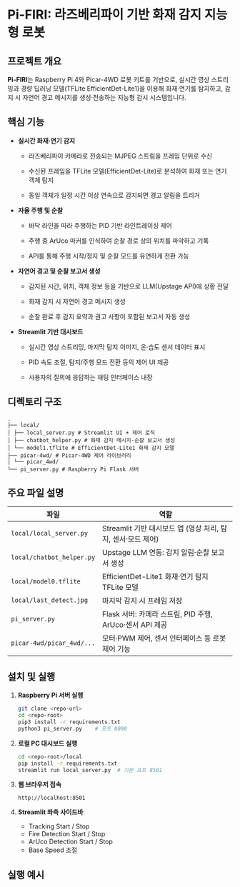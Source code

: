 # Pi-FIRI: 라즈베리파이 기반 화재 감지 지능형 로봇

## 프로젝트 개요

**Pi-FIRI**는 Raspberry Pi 4와 Picar-4WD 로봇 키트를 기반으로, 실시간 영상 스트리밍과 경량 딥러닝 모델(TFLite EfficientDet-Lite1)을 이용해 화재·연기를 탐지하고, 감지 시 자연어 경고 메시지를 생성·전송하는 지능형 감시 시스템입니다.

## 핵심 기능

- **실시간 화재·연기 감지**
  - 라즈베리파이 카메라로 전송되는 MJPEG 스트림을 프레임 단위로 수신

  - 수신된 프레임을 TFLite 모델(EfficientDet-Lite)로 분석하여 화재 또는 연기 객체 탐지

  - 동일 객체가 일정 시간 이상 연속으로 감지되면 경고 알림을 트리거

- **자율 주행 및 순찰**
  - 바닥 라인을 따라 주행하는 PID 기반 라인트레이싱 제어

  - 주행 중 ArUco 마커를 인식하여 순찰 경로 상의 위치를 파악하고 기록

  - API를 통해 주행 시작/정지 및 순찰 모드를 유연하게 전환 가능

- **자연어 경고 및 순찰 보고서 생성**
  - 감지된 시간, 위치, 객체 정보 등을 기반으로 LLM(Upstage API)에 상황 전달

  - 화재 감지 시 자연어 경고 메시지 생성

  - 순찰 완료 후 감지 요약과 권고 사항이 포함된 보고서 자동 생성

- **Streamlit 기반 대시보드**
  - 실시간 영상 스트리밍, 마지막 탐지 이미지, 온·습도 센서 데이터 표시

  - PID 속도 조절, 탐지/주행 모드 전환 등의 제어 UI 제공

  - 사용자의 질의에 응답하는 채팅 인터페이스 내장


## 디렉토리 구조
```
.
├── local/
│ ├── local_server.py # Streamlit UI + 제어 로직
│ ├── chatbot_helper.py # 화재 감지 메시지·순찰 보고서 생성
│ └── model1.tflite # EfficientDet-Lite1 화재 감지 모델
├── picar-4wd/ # Picar-4WD 제어 라이브러리
│ └── picar_4wd/
└── pi_server.py # Raspberry Pi Flask 서버
```

## 주요 파일 설명

| 파일                              | 역할                                                         |
|-----------------------------------|--------------------------------------------------------------|
| `local/local_server.py`           | Streamlit 기반 대시보드 앱 (영상 처리, 탐지, 센서·모드 제어)     |
| `local/chatbot_helper.py`         | Upstage LLM 연동: 감지 알림·순찰 보고서 생성                    |
| `local/model0.tflite`             | EfficientDet-Lite1 화재·연기 탐지 TFLite 모델                  |
| `local/last_detect.jpg`           | 마지막 감지 시 프레임 저장                                   |
| `pi_server.py`                    | Flask 서버: 카메라 스트림, PID 주행, ArUco·센서 API 제공        |
| `picar-4wd/picar_4wd/...`         | 모터·PWM 제어, 센서 인터페이스 등 로봇 제어 기능                |


## 설치 및 실행

1. **Raspberry Pi 서버 실행**  
    ```bash
    git clone <repo-url>
    cd <repo-root>
    pip3 install -r requirements.txt
    python3 pi_server.py    # 포트 8000
    ```

2. **로컬 PC 대시보드 실행**  
    ```bash
    cd <repo-root>/local
    pip install -r requirements.txt
    streamlit run local_server.py  # 기본 포트 8501
    ```

3. **웹 브라우저 접속**  
    ```
    http://localhost:8501
    ```

4. **Streamlit 좌측 사이드바**  
    - Tracking Start / Stop  
    - Fire Detection Start / Stop  
    - ArUco Detection Start / Stop  
    - Base Speed 조절  

## 실행 예시
